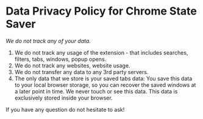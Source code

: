 # Data Privacy Policy for Chrome State Saver

*We do not track any of your data.*

1. We do not track any usage of the extension - that includes searches, filters, tabs, windows, popup opens.
2. We do not track any websites, website usage.
3. We do not transfer any data to any 3rd party servers.
4. The only data that we store is your saved tabs data: You save this data to your local browser storage, so you can recover the saved windows at a later point in time. We never touch or see this data. This data is exclusively stored inside your browser.

If you have any question do not hesitate to ask!
